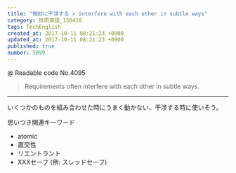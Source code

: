 ```yaml
---
title: "微妙に干渉する > interfere with each other in subtle ways"
category: 技術英語_150410
tags: TechEnglish
created_at: 2017-10-11 08:21:23 +0900
updated_at: 2017-10-11 08:21:23 +0900
published: true
number: 5099
---
```


@ Readable code No.4095
> Requirements often interfere with each other in subtle ways.

<hr>
いくつかのものを組み合わせた時にうまく動かない、干渉する時に使いそう。


思いつき関連キーワード
- atomic
- 直交性
- リエントラント
- XXXセーフ (例: スレッドセーフ)


